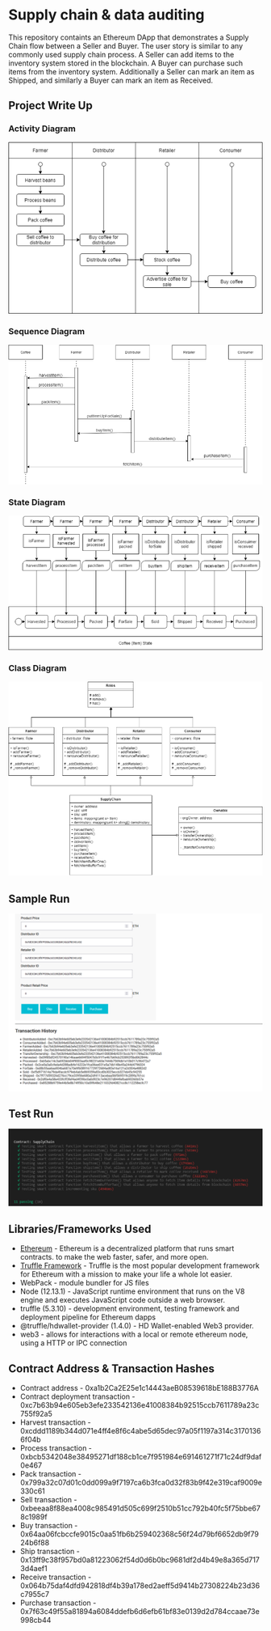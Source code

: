 # Supply chain & data auditing

This repository containts an Ethereum DApp that demonstrates a Supply Chain flow between a Seller and Buyer. The user story is similar to any commonly used supply chain process. A Seller can add items to the inventory system stored in the blockchain. A Buyer can purchase such items from the inventory system. Additionally a Seller can mark an item as Shipped, and similarly a Buyer can mark an item as Received.

## Project Write Up

### Activity Diagram
![Activty Diagram](images/Activity_Diagram.png)

### Sequence Diagram
![Sequence Diagram](images/Sequence_Diagram.png)

### State Diagram
![State Diagram](images/State_Diagram.png)

### Class Diagram
![Class Diagram](images/Class_Diagram.png)

## Sample Run
![Sample Run](images/sample.png)

## Test Run
![tests](images/testsrun.png)


## Libraries/Frameworks Used

* [Ethereum](https://www.ethereum.org/) - Ethereum is a decentralized platform that runs smart contracts.
to make the web faster, safer, and more open.
* [Truffle Framework](http://truffleframework.com/) - Truffle is the most popular development framework for Ethereum with a mission to make your life a whole lot easier.
* WebPack - module bundler for JS files
* Node (12.13.1) - JavaScript runtime environment that runs on the V8 engine and 
executes JavaScript code outside a web browser.
* truffle (5.3.10) - development environment, testing framework and deployment pipeline for Ethereum dapps
* @truffle/hdwallet-provider (1.4.0) - HD Wallet-enabled Web3 provider.
* web3 - allows for interactions with a local or remote ethereum node, using a HTTP or IPC connection


## Contract Address & Transaction Hashes
* Contract address - 0xa1b2Ca2E25e1c14443aeB08539618bE188B3776A
* Contract deployment transaction - 0xc7b63b94e605eb3efe233542136e41008384b92515ccb7611789a23c755f92a5
* Harvest transaction - 0xcddd1189b344d071e4ff4e8f6c4abe5d65dec97a05f1197a314c31701366f04b
* Process transaction - 0xbcb5342048e38495271df188cb1ce7f951984e691461271f71c24df9daf0e467
* Pack transaction - 0x799a32c07d01c0dd099a9f7197ca6b3fca0d32f83b9f42e319caf9009e330c61
* Sell transaction - 0xbeeaa8f88ea4008c985491d505c699f2510b51cc792b40fc5f75bbe678c1989f
* Buy transaction - 0x64aa06fcbccfe9015c0aa51fb6b259402368c56f24d79bf6652db9f7924b6f88
* Ship transaction - 
0x13ff9c38f957bd0a81223062f54d0d6b0bc9681df2d4b49e8a365d7173d4aef1
* Receive transaction - 0x064b75daf4dfd942818df4b39a178ed2aeff5d9414b27308224b23d36c7955c7
* Purchase transaction - 
0x7f63c49f55a81894a6084ddefb6d6efb61bf83e0139d2d784ccaae73e998cb44